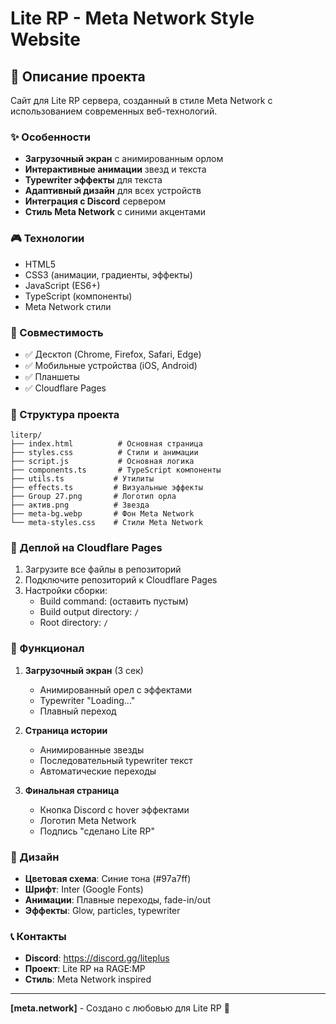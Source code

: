 # Lite RP - Meta Network Style Website

## 🚀 Описание проекта

Сайт для Lite RP сервера, созданный в стиле Meta Network с использованием современных веб-технологий.

### ✨ Особенности

- **Загрузочный экран** с анимированным орлом
- **Интерактивные анимации** звезд и текста
- **Typewriter эффекты** для текста
- **Адаптивный дизайн** для всех устройств
- **Интеграция с Discord** сервером
- **Стиль Meta Network** с синими акцентами

### 🎮 Технологии

- HTML5
- CSS3 (анимации, градиенты, эффекты)
- JavaScript (ES6+)
- TypeScript (компоненты)
- Meta Network стили

### 📱 Совместимость

- ✅ Десктоп (Chrome, Firefox, Safari, Edge)
- ✅ Мобильные устройства (iOS, Android)
- ✅ Планшеты
- ✅ Cloudflare Pages

### 🔧 Структура проекта

```
literp/
├── index.html          # Основная страница
├── styles.css          # Стили и анимации
├── script.js           # Основная логика
├── components.ts       # TypeScript компоненты
├── utils.ts           # Утилиты
├── effects.ts         # Визуальные эффекты
├── Group 27.png       # Логотип орла
├── актив.png          # Звезда
├── meta-bg.webp       # Фон Meta Network
└── meta-styles.css    # Стили Meta Network
```

### 🚀 Деплой на Cloudflare Pages

1. Загрузите все файлы в репозиторий
2. Подключите репозиторий к Cloudflare Pages
3. Настройки сборки:
   - Build command: (оставить пустым)
   - Build output directory: `/`
   - Root directory: `/`

### 🎯 Функционал

1. **Загрузочный экран** (3 сек)
   - Анимированный орел с эффектами
   - Typewriter "Loading..."
   - Плавный переход

2. **Страница истории**
   - Анимированные звезды
   - Последовательный typewriter текст
   - Автоматические переходы

3. **Финальная страница**
   - Кнопка Discord с hover эффектами
   - Логотип Meta Network
   - Подпись "сделано Lite RP"

### 🎨 Дизайн

- **Цветовая схема**: Синие тона (#97a7ff)
- **Шрифт**: Inter (Google Fonts)
- **Анимации**: Плавные переходы, fade-in/out
- **Эффекты**: Glow, particles, typewriter

### 📞 Контакты

- **Discord**: https://discord.gg/liteplus
- **Проект**: Lite RP на RAGE:MP
- **Стиль**: Meta Network inspired

---

**[meta.network]** - Создано с любовью для Lite RP 💙